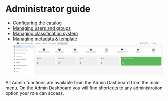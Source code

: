 # Administrator guide

-   [Configuring the catalog](configuring-the-catalog/index.md)
-   [Managing users and groups](managing-users-and-groups/index.md)
-   [Managing classification system](managing-classification-systems/index.md)
-   [Managing metadata & template](managing-metadata-standards/index.md)
![](img/admin.png)

All Admin functions are available from the Admin Dashboard from the main menu. On the Admin Dashboard you will find shortcuts to any administration option your role can access.
